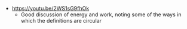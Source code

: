 - https://youtu.be/2WS1sG9fhOk
	- Good discussion of energy and work, noting some of the ways in which the definitions are circular